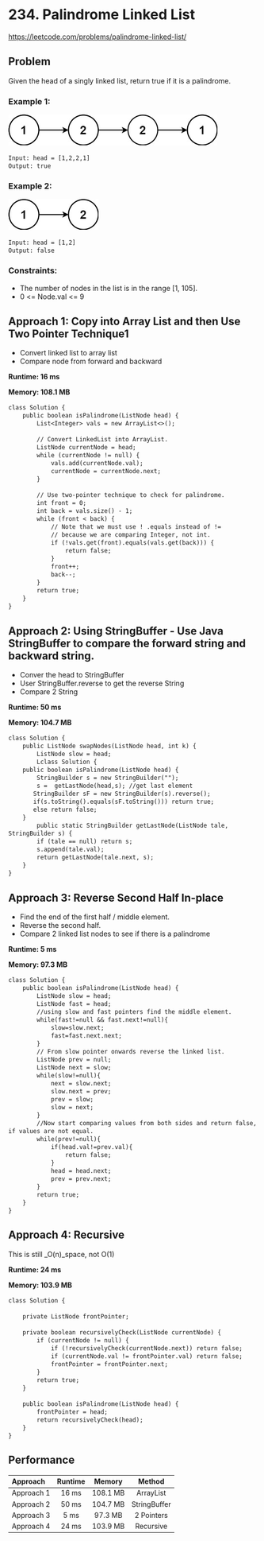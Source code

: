 # 234. Palindrome Linked List
https://leetcode.com/problems/palindrome-linked-list/

## Problem

Given the head of a singly linked list, return true if it is a palindrome.


### Example 1:

![Screenshot](pal1linked-list.jpeg)
```
Input: head = [1,2,2,1]
Output: true
```
### Example 2:
![Screenshot](pal2linked-list.jpeg)

```
Input: head = [1,2]
Output: false
```


### Constraints:
* The number of nodes in the list is in the range [1, 105].
* 0 <= Node.val <= 9

## Approach 1: Copy into Array List and then Use Two Pointer Technique1
- Convert linked list to array list
- Compare node from forward and backward

**Runtime: 16 ms**

**Memory: 108.1 MB**
 
```
class Solution {
    public boolean isPalindrome(ListNode head) {
        List<Integer> vals = new ArrayList<>();

        // Convert LinkedList into ArrayList.
        ListNode currentNode = head;
        while (currentNode != null) {
            vals.add(currentNode.val);
            currentNode = currentNode.next;
        }

        // Use two-pointer technique to check for palindrome.
        int front = 0;
        int back = vals.size() - 1;
        while (front < back) {
            // Note that we must use ! .equals instead of !=
            // because we are comparing Integer, not int.
            if (!vals.get(front).equals(vals.get(back))) {
                return false;
            }
            front++;
            back--;
        }
        return true;
    }
}
```

## Approach 2: Using StringBuffer - Use Java StringBuffer to compare the forward string and backward string. 
- Conver the head to StringBuffer
- User StringBuffer.reverse to get the reverse String
- Compare 2 String

**Runtime: 50 ms**

**Memory: 104.7 MB**

```
class Solution {
    public ListNode swapNodes(ListNode head, int k) {
        ListNode slow = head;
        Lclass Solution {
    public boolean isPalindrome(ListNode head) {
        StringBuilder s = new StringBuilder("");
        s =  getLastNode(head,s); //get last element
       StringBuilder sF = new StringBuilder(s).reverse();
       if(s.toString().equals(sF.toString())) return true;
       else return false;
    }
        public static StringBuilder getLastNode(ListNode tale, StringBuilder s) {
        if (tale == null) return s;
        s.append(tale.val);
        return getLastNode(tale.next, s);
    }
}
```

## Approach 3: Reverse Second Half In-place

- Find the end of the first half / middle element.
- Reverse the second half.
- Compare 2 linked list nodes to see if there is a palindrome

**Runtime: 5 ms**

**Memory: 97.3 MB**

```
class Solution {
    public boolean isPalindrome(ListNode head) {
        ListNode slow = head;
        ListNode fast = head;
		//using slow and fast pointers find the middle element.
        while(fast!=null && fast.next!=null){
            slow=slow.next;
            fast=fast.next.next;
        }
		// From slow pointer onwards reverse the linked list.
        ListNode prev = null;
        ListNode next = slow;
        while(slow!=null){
            next = slow.next;
            slow.next = prev;
            prev = slow;
            slow = next;
        }
		//Now start comparing values from both sides and return false, if values are not equal.
        while(prev!=null){
            if(head.val!=prev.val){
                return false;
            }
            head = head.next;
            prev = prev.next;
        }
        return true;
    }
}
```

## Approach 4: Recursive

This is still _O(n)_space, not O(1)

**Runtime: 24 ms**

**Memory: 103.9 MB**

```
class Solution {

    private ListNode frontPointer;

    private boolean recursivelyCheck(ListNode currentNode) {
        if (currentNode != null) {
            if (!recursivelyCheck(currentNode.next)) return false;
            if (currentNode.val != frontPointer.val) return false;
            frontPointer = frontPointer.next;
        }
        return true;
    }

    public boolean isPalindrome(ListNode head) {
        frontPointer = head;
        return recursivelyCheck(head);
    }
}
```

## Performance 

| Approach     | Runtime | Memory   |   Method      |
| :---         | :----:  |   :---:  |   :---:       |
| Approach 1   | 16 ms   | 108.1 MB | ArrayList     |
| Approach 2   | 50 ms   | 104.7 MB | StringBuffer  |
| Approach 3   | 5  ms   | 97.3  MB | 2 Pointers    |
| Approach 4   | 24 ms   | 103.9 MB | Recursive     |





